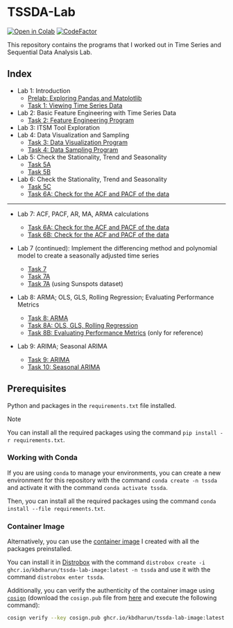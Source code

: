 # TSSDA-Lab

[![Open in Colab](https://colab.research.google.com/assets/colab-badge.svg)](https://colab.research.google.com/github/kbdharun/TSSDA-Lab)
[![CodeFactor](https://www.codefactor.io/repository/github/kbdharun/tssda-lab/badge)](https://www.codefactor.io/repository/github/kbdharun/tssda-lab)

This repository contains the programs that I worked out in Time Series and Sequential Data Analysis Lab.

## Index

- Lab 1: Introduction
  - [Prelab: Exploring Pandas and Matplotlib](prelab/prelab.ipynb)
  - [Task 1: Viewing Time Series Data](lab1/TSA-Ex1-task1.ipynb)
- Lab 2: Basic Feature Engineering with Time Series Data
  - [Task 2: Feature Engineering Program](lab2/TSSDA-Ex2.ipynb)
- Lab 3: ITSM Tool Exploration
- Lab 4: Data Visualization and Sampling
  - [Task 3: Data Visualization Program](lab4/Ex3-Visualization.ipynb)
  - [Task 4: Data Sampling Program](lab4/Ex4-Sampling.ipynb)
- Lab 5: Check the Stationality, Trend and Seasonality
  - [Task 5A](lab5/TS-Exp5A.ipynb)
  - [Task 5B](lab5/TS-Exp5B.ipynb)
- Lab 6: Check the Stationality, Trend and Seasonality
  - [Task 5C](lab6/TS-Exp5C.ipynb)
  - [Task 6A: Check for the ACF and PACF of the data](lab6/TS-Exp6A.ipynb)

----

- Lab 7: ACF, PACF, AR, MA, ARMA calculations
  - [Task 6A: Check for the ACF and PACF of the data](lab7/TS-Exp6A.ipynb)
  - [Task 6B: Check for the ACF and PACF of the data](lab7/TS-Exp6B.ipynb)

- Lab 7 (continued): Implement the differencing method and polynomial model to create a seasonally adjusted time series
  - [Task 7](lab7/TS-Exp7.ipynb)
  - [Task 7A](lab7/TS-Exp7A.ipynb)
  - [Task 7A](lab8/TS-Exp7A-Sunspots.ipynb) (using Sunspots dataset)

- Lab 8: ARMA; OLS, GLS, Rolling Regression; Evaluating Performance Metrics
  - [Task 8: ARMA](lab8/TS-Exp8-ARMA.ipynb)
  - [Task 8A: OLS, GLS, Rolling Regression](lab8/TS-Exp8-OLS,GLS,Rolling_Reg.ipynb)
  - [Task 8B: Evaluating Performance Metrics](lab8/TS-Exp8-Metrics.ipynb) (only for reference)

- Lab 9: ARIMA; Seasonal ARIMA
  - [Task 9: ARIMA](lab9/TS-Exp9,10-ARIMA.ipynb)
  - [Task 10: Seasonal ARIMA](lab9/TS-Exp9,10-ARIMA.ipynb)

## Prerequisites

Python and packages in the `requirements.txt` file installed.

> [!NOTE]
> You can install all the required packages using the command `pip install -r requirements.txt`.

### Working with Conda

If you are using `conda` to manage your environments, you can create a new environment for this repository with the command `conda create -n tssda` and activate it with the command `conda activate tssda`.

Then, you can install all the required packages using the command `conda install --file requirements.txt`.

### Container Image

Alternatively, you can use the [container image](https://github.com/kbdharun/TSSDA-Lab/pkgs/container/tssda-lab-image) I created with all the packages preinstalled.

You can install it in [Distrobox](https://github.com/89luca89/distrobox) with the command `distrobox create -i ghcr.io/kbdharun/tssda-lab-image:latest -n tssda` and use it with the command `distrobox enter tssda`.

Additionally, you can verify the authenticity of the container image using [`cosign`](https://github.com/sigstore/cosign) (download the `cosign.pub` file from [here](https://github.com/kbdharun/TSSDA-Lab/blob/main/cosign.pub) and execute the following command):

```zsh
cosign verify --key cosign.pub ghcr.io/kbdharun/tssda-lab-image:latest
```
